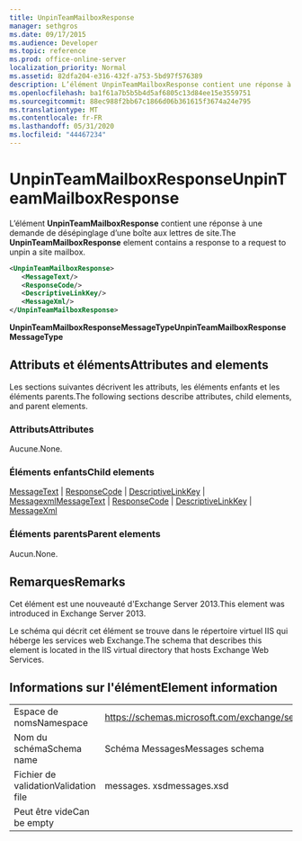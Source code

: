 ```yaml
---
title: UnpinTeamMailboxResponse
manager: sethgros
ms.date: 09/17/2015
ms.audience: Developer
ms.topic: reference
ms.prod: office-online-server
localization_priority: Normal
ms.assetid: 82dfa204-e316-432f-a753-5bd97f576389
description: L’élément UnpinTeamMailboxResponse contient une réponse à une demande de désépinglage d’une boîte aux lettres de site.
ms.openlocfilehash: ba1f61a7b5b5b4d5af6805c13d84ee15e3559751
ms.sourcegitcommit: 88ec988f2bb67c1866d06b361615f3674a24e795
ms.translationtype: MT
ms.contentlocale: fr-FR
ms.lasthandoff: 05/31/2020
ms.locfileid: "44467234"
---
```

# <a name="unpinteammailboxresponse"></a><span data-ttu-id="f9664-103">UnpinTeamMailboxResponse</span><span class="sxs-lookup"><span data-stu-id="f9664-103">UnpinTeamMailboxResponse</span></span>

<span data-ttu-id="f9664-104">L’élément **UnpinTeamMailboxResponse** contient une réponse à une demande de désépinglage d’une boîte aux lettres de site.</span><span class="sxs-lookup"><span data-stu-id="f9664-104">The **UnpinTeamMailboxResponse** element contains a response to a request to unpin a site mailbox.</span></span> 
  
```XML
<UnpinTeamMailboxResponse>
   <MessageText/>
   <ResponseCode/>
   <DescriptiveLinkKey/>
   <MessageXml/>
</UnpinTeamMailboxResponse>
```

 <span data-ttu-id="f9664-105">**UnpinTeamMailboxResponseMessageType**</span><span class="sxs-lookup"><span data-stu-id="f9664-105">**UnpinTeamMailboxResponseMessageType**</span></span>
## <a name="attributes-and-elements"></a><span data-ttu-id="f9664-106">Attributs et éléments</span><span class="sxs-lookup"><span data-stu-id="f9664-106">Attributes and elements</span></span>

<span data-ttu-id="f9664-107">Les sections suivantes décrivent les attributs, les éléments enfants et les éléments parents.</span><span class="sxs-lookup"><span data-stu-id="f9664-107">The following sections describe attributes, child elements, and parent elements.</span></span>
  
### <a name="attributes"></a><span data-ttu-id="f9664-108">Attributs</span><span class="sxs-lookup"><span data-stu-id="f9664-108">Attributes</span></span>

<span data-ttu-id="f9664-109">Aucune.</span><span class="sxs-lookup"><span data-stu-id="f9664-109">None.</span></span>
  
### <a name="child-elements"></a><span data-ttu-id="f9664-110">Éléments enfants</span><span class="sxs-lookup"><span data-stu-id="f9664-110">Child elements</span></span>

<span data-ttu-id="f9664-111">[MessageText](messagetext.md)  |  [ResponseCode](responsecode.md)  |  [DescriptiveLinkKey](descriptivelinkkey.md)  |  [Messagexml](messagexml.md)</span><span class="sxs-lookup"><span data-stu-id="f9664-111">[MessageText](messagetext.md) | [ResponseCode](responsecode.md) | [DescriptiveLinkKey](descriptivelinkkey.md) | [MessageXml](messagexml.md)</span></span>
  
### <a name="parent-elements"></a><span data-ttu-id="f9664-112">Éléments parents</span><span class="sxs-lookup"><span data-stu-id="f9664-112">Parent elements</span></span>

<span data-ttu-id="f9664-113">Aucun.</span><span class="sxs-lookup"><span data-stu-id="f9664-113">None.</span></span>
  
## <a name="remarks"></a><span data-ttu-id="f9664-114">Remarques</span><span class="sxs-lookup"><span data-stu-id="f9664-114">Remarks</span></span>

<span data-ttu-id="f9664-115">Cet élément est une nouveauté d'Exchange Server 2013.</span><span class="sxs-lookup"><span data-stu-id="f9664-115">This element was introduced in Exchange Server 2013.</span></span>
  
<span data-ttu-id="f9664-116">Le schéma qui décrit cet élément se trouve dans le répertoire virtuel IIS qui héberge les services web Exchange.</span><span class="sxs-lookup"><span data-stu-id="f9664-116">The schema that describes this element is located in the IIS virtual directory that hosts Exchange Web Services.</span></span>
  
## <a name="element-information"></a><span data-ttu-id="f9664-117">Informations sur l'élément</span><span class="sxs-lookup"><span data-stu-id="f9664-117">Element information</span></span>

|||
|:-----|:-----|
|<span data-ttu-id="f9664-118">Espace de noms</span><span class="sxs-lookup"><span data-stu-id="f9664-118">Namespace</span></span>  <br/> |https://schemas.microsoft.com/exchange/services/2006/messages  <br/> |
|<span data-ttu-id="f9664-119">Nom du schéma</span><span class="sxs-lookup"><span data-stu-id="f9664-119">Schema name</span></span>  <br/> |<span data-ttu-id="f9664-120">Schéma Messages</span><span class="sxs-lookup"><span data-stu-id="f9664-120">Messages schema</span></span>  <br/> |
|<span data-ttu-id="f9664-121">Fichier de validation</span><span class="sxs-lookup"><span data-stu-id="f9664-121">Validation file</span></span>  <br/> |<span data-ttu-id="f9664-122">messages. xsd</span><span class="sxs-lookup"><span data-stu-id="f9664-122">messages.xsd</span></span>  <br/> |
|<span data-ttu-id="f9664-123">Peut être vide</span><span class="sxs-lookup"><span data-stu-id="f9664-123">Can be empty</span></span>  <br/> ||
   

